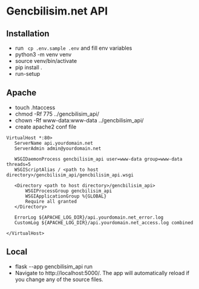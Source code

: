 # Gencbilisim.net API

## Installation
- run ``` cp .env.sample .env``` and fill env variables
- python3 -m venv venv
- source venv/bin/activate
- pip install . 
- run-setup

## Apache 
- touch .htaccess
- chmod -Rf 775 ../gencbilisim_api/
- chown -Rf www-data:www-data ../gencbilisim_api/
- create apache2 conf file

 ```
 VirtualHost *:80>
    ServerName api.yourdomain.net
    ServerAdmin admin@yourdomain.net

    WSGIDaemonProcess gencbilisim_api user=www-data group=www-data threads=5
    WSGIScriptAlias / <path to host directory>/gencbilisim_api/gencbilisim_api.wsgi

    <Directory <path to host directory>/gencbilisim_api>
        WSGIProcessGroup gencbilisim_api
        WSGIApplicationGroup %{GLOBAL}
        Require all granted
    </Directory>

    ErrorLog ${APACHE_LOG_DIR}/api.yourdomain.net_error.log
    CustomLog ${APACHE_LOG_DIR}/api.yourdomain.net_access.log combined

</VirtualHost>
```

## Local
- flask --app gencbilisim_api run
- Navigate to http://localhost:5000/. The app will automatically reload if you change any of the source files.